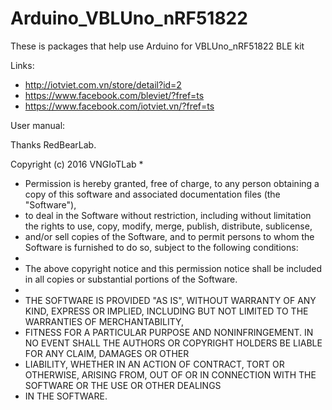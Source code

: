 # Arduino_VBLUno_nRF51822
These is packages that help use Arduino for VBLUno_nRF51822 BLE kit

Links:
- http://iotviet.com.vn/store/detail?id=2
- https://www.facebook.com/bleviet/?fref=ts
- https://www.facebook.com/iotviet.vn/?fref=ts
 
User manual:


Thanks RedBearLab.

Copyright (c) 2016 VNGIoTLab
 *
 * Permission is hereby granted, free of charge, to any person obtaining a copy of this software and associated documentation files (the "Software"),
 * to deal in the Software without restriction, including without limitation the rights to use, copy, modify, merge, publish, distribute, sublicense,
 * and/or sell copies of the Software, and to permit persons to whom the Software is furnished to do so, subject to the following conditions:
 *
 * The above copyright notice and this permission notice shall be included in all copies or substantial portions of the Software.
 *
 * THE SOFTWARE IS PROVIDED "AS IS", WITHOUT WARRANTY OF ANY KIND, EXPRESS OR IMPLIED, INCLUDING BUT NOT LIMITED TO THE WARRANTIES OF MERCHANTABILITY,
 * FITNESS FOR A PARTICULAR PURPOSE AND NONINFRINGEMENT. IN NO EVENT SHALL THE AUTHORS OR COPYRIGHT HOLDERS BE LIABLE FOR ANY CLAIM, DAMAGES OR OTHER
 * LIABILITY, WHETHER IN AN ACTION OF CONTRACT, TORT OR OTHERWISE, ARISING FROM, OUT OF OR IN CONNECTION WITH THE SOFTWARE OR THE USE OR OTHER DEALINGS
 * IN THE SOFTWARE.
